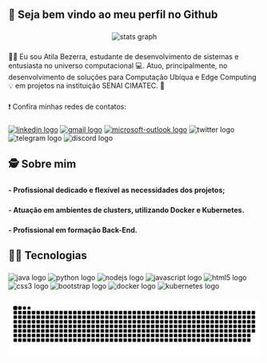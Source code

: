 <h2 align="left">👋​ Seja bem vindo ao meu perfil no Github</h2>

###

<div align="center">
  <img src="https://github-readme-stats.vercel.app/api?hide_title=false&hide_rank=false&show_icons=true&include_all_commits=true&count_private=true&disable_animations=false&theme=dark&locale=pt-br&hide_border=false&custom_title=Atila Bezerra&username=atila-brz" height="150" alt="stats graph"  />
</div>

###

<p align="left">👨‍🎓​ Eu sou Atila Bezerra, estudante de desenvolvimento de sistemas e entusiasta no universo computacional 💻​. Atuo, principalmente, no desenvolvimento de soluções para Computação Ubíqua e Edge Computing 💡 em projetos na instituição SENAI CIMATEC. 🏢​</p>

###

<p align="left">​❗​ Confira minhas redes de contatos:</p>

###

<div align="left">
  <a href="https://www.linkedin.com/in/atila-bezerra/" target="_blank"><img src="https://raw.githubusercontent.com/maurodesouza/profile-readme-generator/master/src/assets/icons/social/linkedin/default.svg" width="50" height="30" alt="linkedin logo"  /></a>
  <a href="mailto:atila.bzalm@gmail.com" target="_blank"><img src="https://raw.githubusercontent.com/maurodesouza/profile-readme-generator/master/src/assets/icons/social/gmail/default.svg" width="50" height="30" alt="gmail logo"  /></a>
  <a href="mailto:atila_brz0@outlook.com" target="_blank"><img src="https://raw.githubusercontent.com/maurodesouza/profile-readme-generator/master/src/assets/icons/social/microsoft-outlook/default.svg" width="50" height="30" alt="microsoft-outlook logo"  /></a>
  <img src="https://raw.githubusercontent.com/maurodesouza/profile-readme-generator/master/src/assets/icons/social/twitter/default.svg" width="50" height="30" alt="twitter logo"  />
  <img src="https://raw.githubusercontent.com/maurodesouza/profile-readme-generator/master/src/assets/icons/social/telegram/default.svg" width="50" height="30" alt="telegram logo"  />
  <img src="https://raw.githubusercontent.com/maurodesouza/profile-readme-generator/master/src/assets/icons/social/discord/default.svg" width="50" height="30" alt="discord logo"  />
</div>

###

<h2 align="left">🕵️ Sobre mim</h2>

###

<h4 align="left">- Profissional dedicado e flexível as necessidades dos projetos;</h4>

###

<h4 align="left">- Atuação em ambientes de clusters, utilizando Docker e Kubernetes.</h4>

###

<h4 align="left">- Profissional em formação Back-End.</h4>

###

<h2 align="left">👨‍💻​ Tecnologias</h2>

###

<div align="left">
  <img src="https://cdn.jsdelivr.net/gh/devicons/devicon/icons/java/java-original.svg" height="30" width="50" alt="java logo"  />
  <img src="https://cdn.jsdelivr.net/gh/devicons/devicon/icons/python/python-original.svg" height="30" width="50" alt="python logo"  />
  <img src="https://cdn.jsdelivr.net/gh/devicons/devicon/icons/nodejs/nodejs-original.svg" height="30" width="50" alt="nodejs logo"  />
  <img src="https://cdn.jsdelivr.net/gh/devicons/devicon/icons/javascript/javascript-original.svg" height="30" width="50" alt="javascript logo"  />
  <img src="https://cdn.jsdelivr.net/gh/devicons/devicon/icons/html5/html5-original.svg" height="30" width="50" alt="html5 logo"  />
  <img src="https://cdn.jsdelivr.net/gh/devicons/devicon/icons/css3/css3-original.svg" height="30" width="50" alt="css3 logo"  />
  <img src="https://cdn.jsdelivr.net/gh/devicons/devicon/icons/bootstrap/bootstrap-original.svg" height="30" width="50" alt="bootstrap logo"  />
  <img src="https://cdn.jsdelivr.net/gh/devicons/devicon/icons/docker/docker-original.svg" height="30" width="50" alt="docker logo"  />
  <img src="https://cdn.jsdelivr.net/gh/devicons/devicon/icons/kubernetes/kubernetes-plain.svg" height="30" width="50" alt="kubernetes logo"  />
</div>

###

  ![Snake animation](https://github.com/atila-brz/atila-brz/blob/output/github-contribution-grid-snake.svg)
